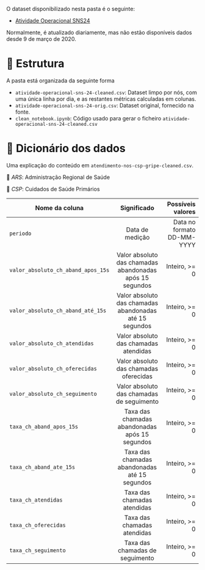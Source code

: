 O dataset disponibilizado nesta pasta é o seguinte:

- [Atividade Operacional SNS24](https://transparencia.sns.gov.pt/explore/dataset/atividade-operacional-sns-24/table/?sort=periodo)

Normalmente, é atualizado diariamente, mas não estão disponíveis dados desde 9 de março de 2020.

# 🧱 Estrutura

A pasta está organizada da seguinte forma
+ `atividade-operacional-sns-24-cleaned.csv`: Dataset limpo por nós, com uma única linha por dia, e as restantes métricas calculadas em colunas. 
+ `atividade-operacional-sns-24-orig.csv`: Dataset original, fornecido na fonte.
+ `clean_notebook.ipynb`: Código usado para gerar o ficheiro `atividade-operacional-sns-24-cleaned.csv`

# 📔 Dicionário dos dados

Uma explicação do conteúdo em `atendimento-nos-csp-gripe-cleaned.csv`. 

📝 _ARS_: Administração Regional de Saúde 

📝 _CSP_: Cuidados de Saúde Primários

| Nome da coluna        | Significado           | Possíveis valores  |
| ------------- |:-------------:| -----:|
| `periodo` | Data de medição | Data no formato DD-MM-YYYY |
| `valor_absoluto_ch_aband_apos_15s` | Valor absoluto das chamadas abandonadas após 15 segundos | Inteiro, >= 0 |
| `valor_absoluto_ch_aband_até_15s` | Valor absoluto das chamadas abandonadas até 15 segundos | Inteiro, >= 0 |
| `valor_absoluto_ch_atendidas` | Valor absoluto das chamadas atendidas | Inteiro, >= 0 |
| `valor_absoluto_ch_oferecidas` | Valor absoluto das chamadas oferecidas | Inteiro, >= 0 |
| `valor_absoluto_ch_seguimento` | Valor absoluto das chamadas de seguimento | Inteiro, >= 0 |
| `taxa_ch_aband_apos_15s` | Taxa das chamadas abandonadas após 15 segundos | Inteiro, >= 0 |
| `taxa_ch_aband_ate_15s` | Taxa das chamadas abandonadas até 15 segundos | Inteiro, >= 0 |
| `taxa_ch_atendidas` | Taxa das chamadas atendidas | Inteiro, >= 0 |
| `taxa_ch_oferecidas` | Taxa das chamadas atendidas | Inteiro, >= 0 |
| `taxa_ch_seguimento` | Taxa das chamadas de seguimento | Inteiro, >= 0 
